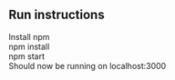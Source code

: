## Run instructions
Install npm<br>
npm install<br>
npm start<br>
Should now be running on localhost:3000<br>